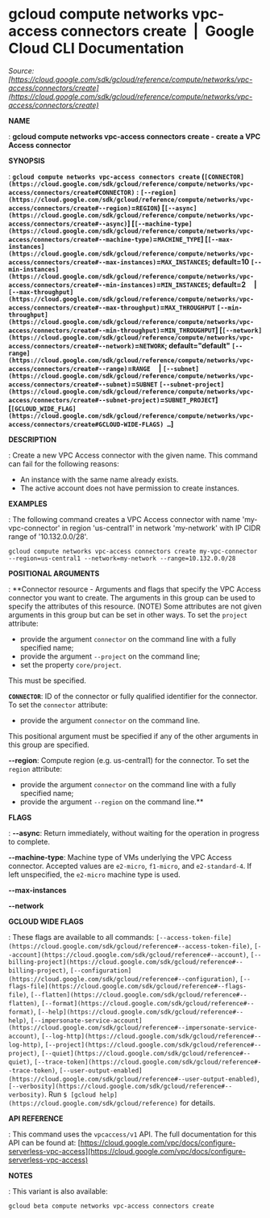 # gcloud compute networks vpc-access connectors create  |  Google Cloud CLI Documentation

*Source: [https://cloud.google.com/sdk/gcloud/reference/compute/networks/vpc-access/connectors/create](https://cloud.google.com/sdk/gcloud/reference/compute/networks/vpc-access/connectors/create)*

**NAME**

: **gcloud compute networks vpc-access connectors create - create a VPC Access connector**

**SYNOPSIS**

: **`gcloud compute networks vpc-access connectors create` (`[CONNECTOR](https://cloud.google.com/sdk/gcloud/reference/compute/networks/vpc-access/connectors/create#CONNECTOR)` : `[--region](https://cloud.google.com/sdk/gcloud/reference/compute/networks/vpc-access/connectors/create#--region)`=`REGION`) [`[--async](https://cloud.google.com/sdk/gcloud/reference/compute/networks/vpc-access/connectors/create#--async)`] [`[--machine-type](https://cloud.google.com/sdk/gcloud/reference/compute/networks/vpc-access/connectors/create#--machine-type)`=`MACHINE_TYPE`] [`[--max-instances](https://cloud.google.com/sdk/gcloud/reference/compute/networks/vpc-access/connectors/create#--max-instances)`=`MAX_INSTANCES`; default=10 `[--min-instances](https://cloud.google.com/sdk/gcloud/reference/compute/networks/vpc-access/connectors/create#--min-instances)`=`MIN_INSTANCES`; default=2     | `[--max-throughput](https://cloud.google.com/sdk/gcloud/reference/compute/networks/vpc-access/connectors/create#--max-throughput)`=`MAX_THROUGHPUT` `[--min-throughput](https://cloud.google.com/sdk/gcloud/reference/compute/networks/vpc-access/connectors/create#--min-throughput)`=`MIN_THROUGHPUT`] [`[--network](https://cloud.google.com/sdk/gcloud/reference/compute/networks/vpc-access/connectors/create#--network)`=`NETWORK`; default="default" `[--range](https://cloud.google.com/sdk/gcloud/reference/compute/networks/vpc-access/connectors/create#--range)`=`RANGE`     | `[--subnet](https://cloud.google.com/sdk/gcloud/reference/compute/networks/vpc-access/connectors/create#--subnet)`=`SUBNET` `[--subnet-project](https://cloud.google.com/sdk/gcloud/reference/compute/networks/vpc-access/connectors/create#--subnet-project)`=`SUBNET_PROJECT`] [`[GCLOUD_WIDE_FLAG](https://cloud.google.com/sdk/gcloud/reference/compute/networks/vpc-access/connectors/create#GCLOUD-WIDE-FLAGS) …`]**

**DESCRIPTION**

: Create a new VPC Access connector with the given name.
This command can fail for the following reasons:

- An instance with the same name already exists.
- The active account does not have permission to create instances.

**EXAMPLES**

: The following command creates a VPC Access connector with name
'my-vpc-connector' in region 'us-central1' in network 'my-network' with IP CIDR
range of '10.132.0.0/28'.

```
gcloud compute networks vpc-access connectors create my-vpc-connector --region=us-central1 --network=my-network --range=10.132.0.0/28
```

**POSITIONAL ARGUMENTS**

: **Connector resource - Arguments and flags that specify the VPC Access connector
you want to create. The arguments in this group can be used to specify the
attributes of this resource. (NOTE) Some attributes are not given arguments in
this group but can be set in other ways.
To set the `project` attribute:

- provide the argument `connector` on the command line with a fully
specified name;
- provide the argument `--project` on the command line;
- set the property `core/project`.

This must be specified.

**`CONNECTOR`**:
ID of the connector or fully qualified identifier for the connector.
To set the `connector` attribute:

- provide the argument `connector` on the command line.

This positional argument must be specified if any of the other arguments in this
group are specified.

**--region**:
Compute region (e.g. us-central1) for the connector.
To set the `region` attribute:

- provide the argument `connector` on the command line with a fully
specified name;
- provide the argument `--region` on the command line.**

**FLAGS**

: **--async**:
Return immediately, without waiting for the operation in progress to complete.

**--machine-type**:
Machine type of VMs underlying the VPC Access connector. Accepted values are
``e2-micro``,
``f1-micro``, and
``e2-standard-4``. If left unspecified, the
``e2-micro`` machine type is used.

**--max-instances**

**--network**

**GCLOUD WIDE FLAGS**

: These flags are available to all commands: `[--access-token-file](https://cloud.google.com/sdk/gcloud/reference#--access-token-file)`,
`[--account](https://cloud.google.com/sdk/gcloud/reference#--account)`, `[--billing-project](https://cloud.google.com/sdk/gcloud/reference#--billing-project)`,
`[--configuration](https://cloud.google.com/sdk/gcloud/reference#--configuration)`,
`[--flags-file](https://cloud.google.com/sdk/gcloud/reference#--flags-file)`,
`[--flatten](https://cloud.google.com/sdk/gcloud/reference#--flatten)`, `[--format](https://cloud.google.com/sdk/gcloud/reference#--format)`, `[--help](https://cloud.google.com/sdk/gcloud/reference#--help)`, `[--impersonate-service-account](https://cloud.google.com/sdk/gcloud/reference#--impersonate-service-account)`,
`[--log-http](https://cloud.google.com/sdk/gcloud/reference#--log-http)`,
`[--project](https://cloud.google.com/sdk/gcloud/reference#--project)`, `[--quiet](https://cloud.google.com/sdk/gcloud/reference#--quiet)`, `[--trace-token](https://cloud.google.com/sdk/gcloud/reference#--trace-token)`, `[--user-output-enabled](https://cloud.google.com/sdk/gcloud/reference#--user-output-enabled)`,
`[--verbosity](https://cloud.google.com/sdk/gcloud/reference#--verbosity)`.
Run `$ [gcloud help](https://cloud.google.com/sdk/gcloud/reference)` for details.

**API REFERENCE**

: This command uses the `vpcaccess/v1` API. The full documentation for
this API can be found at: [https://cloud.google.com/vpc/docs/configure-serverless-vpc-access](https://cloud.google.com/vpc/docs/configure-serverless-vpc-access)

**NOTES**

: This variant is also available:

```
gcloud beta compute networks vpc-access connectors create
```